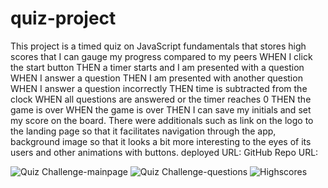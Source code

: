 # quiz-project
 This project is a timed quiz on JavaScript fundamentals that stores high scores that I can gauge my progress compared to my peers
WHEN I click the start button
THEN a timer starts and I am presented with a question
WHEN I answer a question
THEN I am presented with another question
WHEN I answer a question incorrectly
THEN time is subtracted from the clock
WHEN all questions are answered or the timer reaches 0
THEN the game is over
WHEN the game is over
THEN I can save my initials and set my score on the board.
There were additionals such as link on the logo to the landing page so that it facilitates navigation through the app, background image
so that it looks a bit more interesting to the eyes of its users and other animations with buttons. 
deployed URL:                                             GitHub Repo URL:



![Quiz Challenge-mainpage](https://user-images.githubusercontent.com/88398240/135314411-1b8d867b-897d-4fa2-b624-721d71697f12.jpg)
![Quiz Challenge-questions](https://user-images.githubusercontent.com/88398240/135314499-560ee682-5af6-479a-a212-e6fdb6bc603b.jpg)
![Highscores](https://user-images.githubusercontent.com/88398240/135314560-159a7f84-675b-43f7-9f66-d77f00fe9925.jpg)

